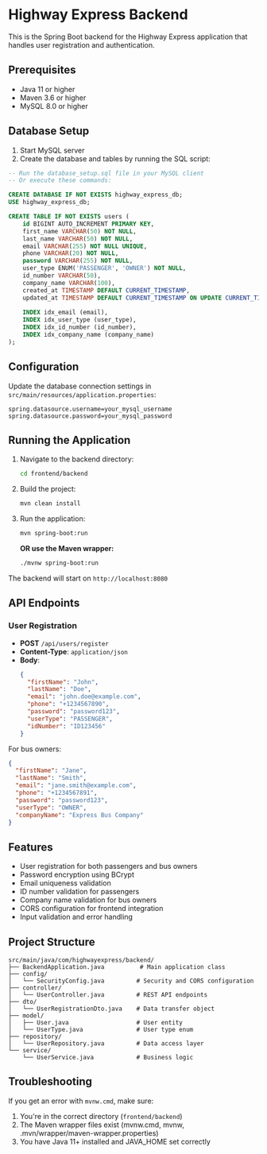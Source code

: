# Highway Express Backend

This is the Spring Boot backend for the Highway Express application that handles user registration and authentication.

## Prerequisites

- Java 11 or higher
- Maven 3.6 or higher
- MySQL 8.0 or higher

## Database Setup

1. Start MySQL server
2. Create the database and tables by running the SQL script:

```sql
-- Run the database_setup.sql file in your MySQL client
-- Or execute these commands:

CREATE DATABASE IF NOT EXISTS highway_express_db;
USE highway_express_db;

CREATE TABLE IF NOT EXISTS users (
    id BIGINT AUTO_INCREMENT PRIMARY KEY,
    first_name VARCHAR(50) NOT NULL,
    last_name VARCHAR(50) NOT NULL,
    email VARCHAR(255) NOT NULL UNIQUE,
    phone VARCHAR(20) NOT NULL,
    password VARCHAR(255) NOT NULL,
    user_type ENUM('PASSENGER', 'OWNER') NOT NULL,
    id_number VARCHAR(50),
    company_name VARCHAR(100),
    created_at TIMESTAMP DEFAULT CURRENT_TIMESTAMP,
    updated_at TIMESTAMP DEFAULT CURRENT_TIMESTAMP ON UPDATE CURRENT_TIMESTAMP,
    
    INDEX idx_email (email),
    INDEX idx_user_type (user_type),
    INDEX idx_id_number (id_number),
    INDEX idx_company_name (company_name)
);
```

## Configuration

Update the database connection settings in `src/main/resources/application.properties`:

```properties
spring.datasource.username=your_mysql_username
spring.datasource.password=your_mysql_password
```

## Running the Application

1. Navigate to the backend directory:
   ```bash
   cd frontend/backend
   ```

2. Build the project:
   ```bash
   mvn clean install
   ```

3. Run the application:
   ```bash
   mvn spring-boot:run
   ```

   **OR use the Maven wrapper:**
   ```bash
   ./mvnw spring-boot:run
   ```

The backend will start on `http://localhost:8080`

## API Endpoints

### User Registration
- **POST** `/api/users/register`
- **Content-Type**: `application/json`
- **Body**:
  ```json
  {
    "firstName": "John",
    "lastName": "Doe",
    "email": "john.doe@example.com",
    "phone": "+1234567890",
    "password": "password123",
    "userType": "PASSENGER",
    "idNumber": "ID123456"
  }
  ```

For bus owners:
```json
{
  "firstName": "Jane",
  "lastName": "Smith",
  "email": "jane.smith@example.com",
  "phone": "+1234567891",
  "password": "password123",
  "userType": "OWNER",
  "companyName": "Express Bus Company"
}
```

## Features

- User registration for both passengers and bus owners
- Password encryption using BCrypt
- Email uniqueness validation
- ID number validation for passengers
- Company name validation for bus owners
- CORS configuration for frontend integration
- Input validation and error handling

## Project Structure

```
src/main/java/com/highwayexpress/backend/
├── BackendApplication.java          # Main application class
├── config/
│   └── SecurityConfig.java         # Security and CORS configuration
├── controller/
│   └── UserController.java         # REST API endpoints
├── dto/
│   └── UserRegistrationDto.java    # Data transfer object
├── model/
│   ├── User.java                   # User entity
│   └── UserType.java               # User type enum
├── repository/
│   └── UserRepository.java         # Data access layer
└── service/
    └── UserService.java            # Business logic
```

## Troubleshooting

If you get an error with `mvnw.cmd`, make sure:
1. You're in the correct directory (`frontend/backend`)
2. The Maven wrapper files exist (mvnw.cmd, mvnw, .mvn/wrapper/maven-wrapper.properties)
3. You have Java 11+ installed and JAVA_HOME set correctly
